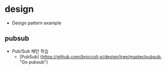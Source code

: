 # design
- Design pattern example
## pubsub
* Pub/Sub 패턴 학습
  - [PubSub] (https://github.com/broccoli-p/design/tree/master/pubsub, "Go pubsub")